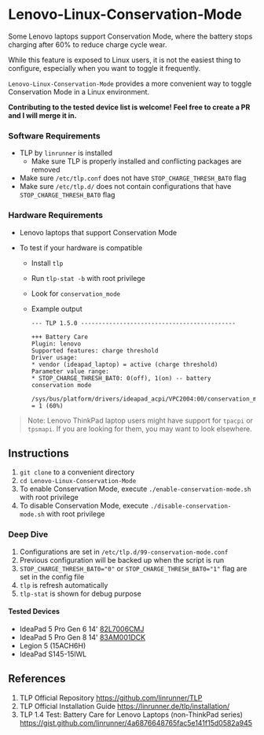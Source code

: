 # Lenovo-Linux-Conservation-Mode

Some Lenovo laptops support Conservation Mode, where the battery stops charging after 60% to reduce charge cycle wear.

While this feature is exposed to Linux users, it is not the easiest thing to configure, especially when you want to toggle it frequently.

`Lenovo-Linux-Conservation-Mode` provides a more convenient way to toggle Conservation Mode in a Linux environment.

**Contributing to the tested device list is welcome! Feel free to create a PR and I will merge it in.**



### Software Requirements

* TLP by `linrunner` is installed
  * Make sure TLP is properly installed and conflicting packages are removed
* Make sure `/etc/tlp.conf` does not have `STOP_CHARGE_THRESH_BAT0` flag
* Make sure `/etc/tlp.d/` does not contain configurations that have `STOP_CHARGE_THRESH_BAT0` flag



### Hardware Requirements

* Lenovo laptops that support Conservation Mode

* To test if your hardware is compatible

  * Install `tlp`

  * Run `tlp-stat -b` with root privilege

  * Look for `conservation_mode`

  * Example output
    ```
    --- TLP 1.5.0 --------------------------------------------
    
    +++ Battery Care
    Plugin: lenovo
    Supported features: charge threshold
    Driver usage:
    * vendor (ideapad_laptop) = active (charge threshold)
    Parameter value range:
    * STOP_CHARGE_THRESH_BAT0: 0(off), 1(on) -- battery conservation mode
    
    /sys/bus/platform/drivers/ideapad_acpi/VPC2004:00/conservation_mode = 1 (60%)
    ```



> Note: Lenovo ThinkPad laptop users might have support for `tpacpi` or `tpsmapi`. If you are looking for them, you may want to look elsewhere.



## Instructions

1. `git clone` to a convenient directory
2. `cd Lenovo-Linux-Conservation-Mode`
3. To enable Conservation Mode, execute `./enable-conservation-mode.sh` with root privilege
4. To disable Conservation Mode, execute `./disable-conservation-mode.sh` with root privilege



### Deep Dive

1. Configurations are set in `/etc/tlp.d/99-conservation-mode.conf`
2. Previous configuration will be backed up when the script is run
3. `STOP_CHARGE_THRESH_BAT0="0"` or `STOP_CHARGE_THRESH_BAT0="1"` flag are set in the config file
4. `tlp` is refresh automatically
5. `tlp-stat` is shown for debug purpose



#### Tested Devices

* IdeaPad 5 Pro Gen 6 14' [82L7006CMJ](https://psref.lenovo.com/Detail/IdeaPad/IdeaPad_5_Pro_14ACN6?M=82L7006CMJ)
* IdeaPad 5 Pro Gen 8 14' [83AM001DCK](https://psref.lenovo.com/Detail/IdeaPad/IdeaPad_Pro_5_14APH8?M=83AM001DCK)
* Legion 5 (15ACH6H)
* IdeaPad S145-15IWL



## References

1. TLP Official Repository https://github.com/linrunner/TLP
2. TLP Official Installation Guide https://linrunner.de/tlp/installation/
3. TLP 1.4 Test: Battery Care for Lenovo Laptops (non-ThinkPad series) https://gist.github.com/linrunner/4a6876648765fac5e141f15d0582a945
